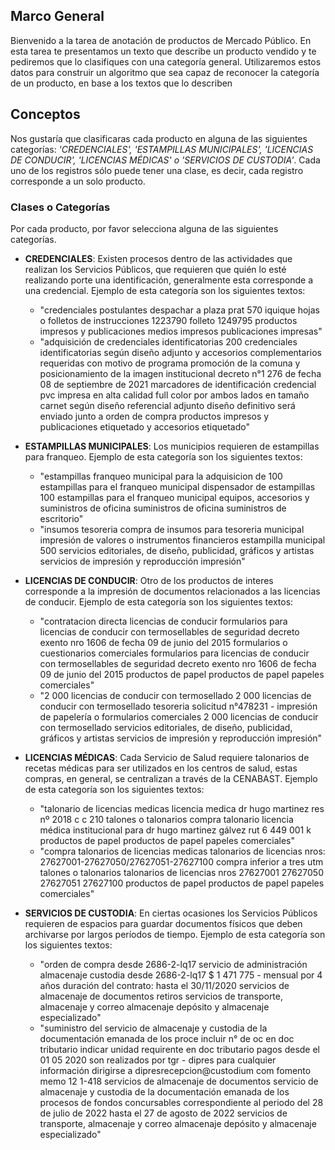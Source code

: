 ## Marco General

Bienvenido a la tarea de anotación de productos de Mercado Público. En esta tarea te presentamos un texto que describe un producto vendido y te pediremos que lo clasifiques con una categoría general. Utilizaremos estos datos para construir un algoritmo que sea capaz de reconocer la categoría de un producto, en base a los textos que lo describen 

## Conceptos

Nos gustaría que clasificaras cada producto  en alguna de las siguientes categorías: *'CREDENCIALES', 'ESTAMPILLAS MUNICIPALES', 'LICENCIAS DE CONDUCIR', 'LICENCIAS MÉDICAS' o 'SERVICIOS DE CUSTODIA'*. Cada uno de los registros sólo puede tener una clase, es decir, cada registro corresponde a un solo producto.

### Clases o Categorías
Por cada producto, por favor selecciona alguna de las siguientes categorías.
 * **CREDENCIALES**: Existen procesos dentro de las actividades que realizan los Servicios Públicos, que requieren que quién lo esté realizando porte una identificación, generalmente esta corresponde a una credencial. Ejemplo de esta categoría son los siguientes textos:
   *  "credenciales postulantes despachar a plaza prat 570  iquique hojas o folletos de instrucciones 1223790  folleto 1249795 productos impresos y publicaciones medios impresos publicaciones impresas"  
   *  "adquisición de credenciales identificatorias 200 credenciales identificatorias  según diseño adjunto  y accesorios complementarios  requeridas con motivo de programa promoción de la comuna y posicionamiento de la imagen institucional  decreto n°1 276 de fecha 08 de septiembre de 2021 marcadores de identificación credencial pvc impresa en alta calidad  full color por ambos lados  en tamaño carnet  según diseño referencial adjunto  diseño definitivo será enviado junto a orden de compra productos impresos y publicaciones etiquetado y accesorios etiquetado" 
   
* **ESTAMPILLAS MUNICIPALES**: Los municipios requieren de estampillas para franqueo. Ejemplo de esta categoría son los siguientes textos:
   * "estampillas franqueo municipal para la adquisicion de 100 estampillas para el franqueo municipal  dispensador de estampillas 100 estampillas para el franqueo municipal equipos, accesorios y suministros de oficina suministros de oficina suministros de escritorio" 
   * "insumos tesoreria compra de insumos para tesoreria municipal impresión de valores o instrumentos financieros estampilla municipal  500 servicios editoriales, de diseño, publicidad, gráficos y artistas servicios de impresión y reproducción impresión" 
  
* **LICENCIAS DE CONDUCIR**: Otro de los productos de interes corresponde a la impresión de documentos relacionados a las licencias de conducir. Ejemplo de esta categoría son los siguientes textos:
   * "contratacion directa  licencias de conducir	 formularios para licencias de conducir  con termosellables de seguridad  decreto exento nro 1606 de fecha 09 de junio del 2015  formularios o cuestionarios comerciales formularios para licencias de conducir  con termosellables de seguridad  decreto exento nro 1606 de fecha 09 de junio del 2015 productos de papel productos de papel papeles comerciales"
   * "2 000 licencias de conducir con termosellado 2 000 licencias de conducir con termosellado  tesoreria  solicitud n°478231 - impresión de papelería o formularios comerciales 2 000 licencias de conducir con termosellado servicios editoriales, de diseño, publicidad, gráficos y artistas servicios de impresión y reproducción impresión"

* **LICENCIAS MÉDICAS**: Cada Servicio de Salud requiere talonarios de recetas médicas para ser utilizados en los centros de salud, estas compras, en general, se centralizan a través de la CENABAST. Ejemplo de esta categoría son los siguientes textos:
   * "talonario de licencias medicas licencia medica dr  hugo martinez res  nº 2018 c c  210 talones o talonarios compra talonario licencia médica  institucional para dr  hugo martinez gálvez  rut  6 449 001 k productos de papel productos de papel papeles comerciales"
   * "compra talonarios de licencias medicas talonarios de licencias nros: 27627001-27627050/27627051-27627100  compra inferior a tres utm  talones o talonarios talonarios de licencias nros   27627001 27627050 27627051 27627100 productos de papel productos de papel papeles comerciales"

* **SERVICIOS DE CUSTODIA**: En ciertas ocasiones los Servicios Públicos requieren de espacios para guardar documentos físicos que deben archivarse por largos períodos de tiempo. Ejemplo de esta categoría son los siguientes textos:
   * "orden de compra desde 2686-2-lq17 servicio de administración  almacenaje  custodia desde 2686-2-lq17  $ 1 471 775 - mensual por 4 años   duración del contrato:  hasta el 30/11/2020  servicios de almacenaje de documentos retiros servicios de transporte, almacenaje y correo almacenaje depósito y almacenaje especializado"
   * "suministro del servicio de almacenaje y custodia de la documentación emanada de los proce incluir n° de oc en doc  tributario   indicar unidad requirente en doc  tributario  pagos desde el 01 05 2020 son realizados por tgr - dipres  para cualquier información dirigirse a dipresrecepcion@custodium com fomento  memo 12 1-418 servicios de almacenaje de documentos servicio de almacenaje y custodia de la documentación emanada de los procesos de fondos concursables correspondiente al periodo del 28 de julio de 2022 hasta el 27 de agosto de 2022 servicios de transporte, almacenaje y correo almacenaje depósito y almacenaje especializado"
